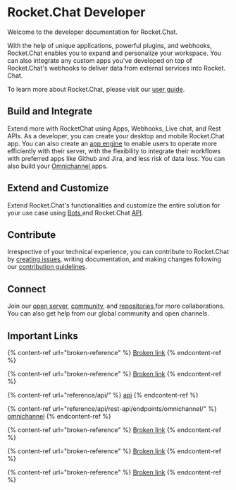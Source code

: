 # Rocket.Chat Developer

Welcome to the developer documentation for Rocket.Chat.&#x20;

With the help of unique applications, powerful plugins, and webhooks, Rocket.Chat enables you to expand and personalize your workspace. You can also integrate any custom apps you've developed on top of Rocket.Chat's webhooks to deliver data from external services into Rocket. Chat.

To learn more about Rocket.Chat, please visit our [user guide](https://docs.rocket.chat/).

## Build and Integrate

Extend more with RocketChat using Apps, Webhooks, Live chat, and Rest APIs. As a developer, you can create your desktop and mobile Rocket.Chat app. You can also create an [app engine](broken-reference) to enable users to operate more efficiently with their server, with the flexibility to integrate their workflows with preferred apps like Github and Jira, and less risk of data loss. You can also build your [Omnichannel ](broken-reference)apps.

## Extend and Customize

Extend Rocket.Chat's functionalities and customize the entire solution for your use case using [Bots ](broken-reference)and Rocket.Chat [API](reference/api/).

## Contribute

Irrespective of your technical experience, you can contribute to Rocket.Chat by [creating issues](https://github.com/RocketChat/Rocket.Chat/issues/new/choose), writing documentation, and making changes following our [contribution guidelines](broken-reference).

## Connect

Join our [open server](https://open.rocket.chat/), [community](https://community.rocket.chat/), and [repositories ](https://gihttps/github.com/RocketChatthub.com/RocketChat)for more collaborations. You can also get help from our global community and open channels.&#x20;

## Important Links

{% content-ref url="broken-reference" %}
[Broken link](broken-reference)
{% endcontent-ref %}

{% content-ref url="broken-reference" %}
[Broken link](broken-reference)
{% endcontent-ref %}

{% content-ref url="reference/api/" %}
[api](reference/api/)
{% endcontent-ref %}

{% content-ref url="reference/api/rest-api/endpoints/omnichannel/" %}
[omnichannel](reference/api/rest-api/endpoints/omnichannel/)
{% endcontent-ref %}

{% content-ref url="broken-reference" %}
[Broken link](broken-reference)
{% endcontent-ref %}

{% content-ref url="broken-reference" %}
[Broken link](broken-reference)
{% endcontent-ref %}

{% content-ref url="broken-reference" %}
[Broken link](broken-reference)
{% endcontent-ref %}

